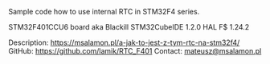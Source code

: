 Sample code how to use internal RTC in STM32F4 series.

STM32F401CCU6 board aka Blackill
STM32CubeIDE 1.2.0
HAL F$ 1.24.2

Description: https://msalamon.pl/a-jak-to-jest-z-tym-rtc-na-stm32f4/
GitHub: https://github.com/lamik/RTC_F401
Contact: mateusz@msalamon.pl